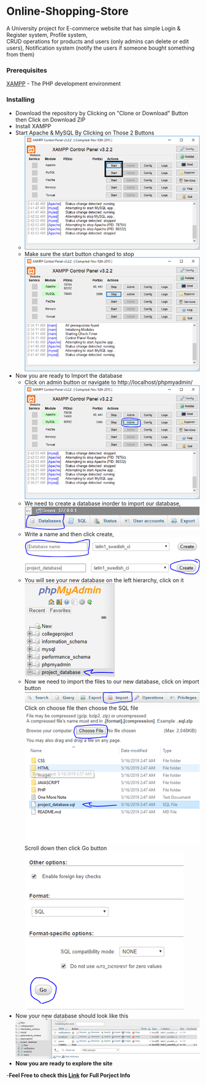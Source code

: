 # Online-Shopping-Store
A University project for E-commerce website that has simple 
Login & Register system, 
Profile system,  
CRUD operations for products and users (only admins can delete or edit users), 
Notification system (notify the users if someone bought something from them)<br/>


### Prerequisites

[XAMPP](https://www.apachefriends.org/download.html) - The PHP development environment

### Installing

- Download the repository by Clicking on "Clone or Download" Button then Click on Download ZIP
- Install XAMPP
- Start Apache & MySQL By Clicking on Those 2 Buttons
    - ![XAMPP STARTING SERVER PHOTO](assets/StartServers.PNG)
    - Make sure the start button changed to stop <br/>![XAMPP SERVER STARTED PHOTO](assets/ServersStarted.PNG)
- Now you are ready to Import the database 
    - Click on admin button or navigate to http://localhost/phpmyadmin/ <br/> ![OpeningphpMyAdmin](assets/OpeningphpMyAdmin.PNG)
    - We need to create a database inorder to import our database,<br/> ![CreateDatabase](assets/CreateDatabase.PNG)
    - Write a name and then click create,<br/> ![CreateDatabase2](assets/CreateDatabase2.PNG)
        <br/>![CreateDatabase3](assets/CreateDatabase3.PNG)
    - You will see your new database on the left hierarchy, click on it <br/>![NavigateToDatabase](assets/NaviagteToTheDatabase.PNG)
    - Now we need to import the files to our new database, click on import button ![ImportDatabase1](assets/ImportDatabase1.PNG)
        </br> Click on choose file then choose the SQL file![ImportDatabase2](assets/ImportDatabase2.PNG)
        </br>![ImportDatabase3](assets/ImportDatabase3.PNG)
        </br>Scroll down then click Go button </br>![ImportDatabase4](assets/ImportDatabase4.PNG)
- Now your new database should look like this </br> ![FinalResult](assets/FinalResultOfImportingDatabase.PNG) 
- **Now you are ready to explore the site**

-**Feel Free to check this [Link](https://drive.google.com/open?id=12pTv_PFgcbE0_IcQAR6IdonmZhLHbMVZ) for Full Porject Info**
